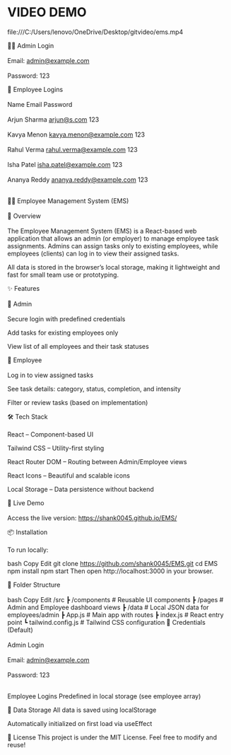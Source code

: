 <h1>VIDEO DEMO </h1>
file:///C:/Users/lenovo/OneDrive/Desktop/gitvideo/ems.mp4

👨‍💼 Admin Login <br></br>
Email: admin@example.com
 <br></br>
Password: 123


👷 Employee Logins <br></br>
Name	Email	Password <br></br>
Arjun Sharma	arjun@s.com	123 <br></br>
Kavya Menon	kavya.menon@example.com	123 <br></br>
Rahul Verma	rahul.verma@example.com	123 <br></br>
Isha Patel	isha.patel@example.com	123 <br></br>
Ananya Reddy	ananya.reddy@example.com	123 <br></br>



🧑‍💼 Employee Management System (EMS) <br></br>
📌 Overview <br></br>
The Employee Management System (EMS) is a React-based web application that allows an admin (or employer) to manage employee task assignments. Admins can assign tasks only to existing employees, while employees (clients) can log in to view their assigned tasks.

All data is stored in the browser’s local storage, making it lightweight and fast for small team use or prototyping.

✨ Features <br></br>
🔐 Admin <br></br>
Secure login with predefined credentials

Add tasks for existing employees only

View list of all employees and their task statuses

👤 Employee <br></br>
Log in to view assigned tasks

See task details: category, status, completion, and intensity

Filter or review tasks (based on implementation)

🛠️ Tech Stack <br></br>
React – Component-based UI

Tailwind CSS – Utility-first styling

React Router DOM – Routing between Admin/Employee views

React Icons – Beautiful and scalable icons

Local Storage – Data persistence without backend

🚀 Live Demo <br></br>
Access the live version: https://shank0045.github.io/EMS/

📦 Installation <br></br>
To run locally:

bash
Copy
Edit
git clone https://github.com/shank0045/EMS.git
cd EMS
npm install
npm start
Then open http://localhost:3000 in your browser.

📁 Folder Structure <br></br>
bash
Copy
Edit
/src
 ┣ /components        # Reusable UI components
 ┣ /pages             # Admin and Employee dashboard views
 ┣ /data              # Local JSON data for employees/admin
 ┣ App.js             # Main app with routes
 ┣ index.js           # React entry point
 ┗ tailwind.config.js # Tailwind CSS configuration
🧪 Credentials (Default) <br></br>
Admin Login <br></br>
Email: admin@example.com <br></br>
Password: 123 <br></br>

Employee Logins
Predefined in local storage (see employee array)

💾 Data Storage
All data is saved using localStorage

Automatically initialized on first load via useEffect

📝 License
This project is under the MIT License. Feel free to modify and reuse!
